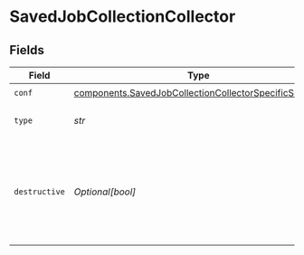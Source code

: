# SavedJobCollectionCollector


## Fields

| Field                                                                                                                            | Type                                                                                                                             | Required                                                                                                                         | Description                                                                                                                      |
| -------------------------------------------------------------------------------------------------------------------------------- | -------------------------------------------------------------------------------------------------------------------------------- | -------------------------------------------------------------------------------------------------------------------------------- | -------------------------------------------------------------------------------------------------------------------------------- |
| `conf`                                                                                                                           | [components.SavedJobCollectionCollectorSpecificSettings](../../models/components/savedjobcollectioncollectorspecificsettings.md) | :heavy_check_mark:                                                                                                               | N/A                                                                                                                              |
| `type`                                                                                                                           | *str*                                                                                                                            | :heavy_check_mark:                                                                                                               | The type of collector to run.                                                                                                    |
| `destructive`                                                                                                                    | *Optional[bool]*                                                                                                                 | :heavy_minus_sign:                                                                                                               | If set to Yes, the collector will delete any files that it collects (where applicable).                                          |